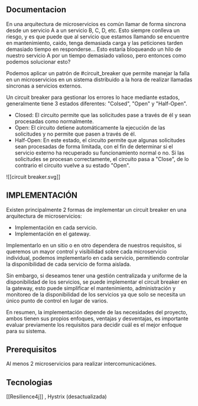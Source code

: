 ## Documentacion

En una arquitectura de microservicios es común llamar de forma sincrona desde un servicio A a un servicio B, C, D, etc. Esto siempre conlleva un riesgo, y es que puede que al servicio que estamos llamando se encuentre en mantenimiento, caido, tenga demasiada carga y las peticiones tarden demasiado tiempo en responderse... Esto estaría bloqueando un hilo de nuestro servicio A por un tiempo demasiado valioso, pero entonces como podemos solucionar esto?

Podemos aplicar un patrón de #circuit_breaker que permite manejar la falla en un microservicios en un sistema distribuido a la hora de realizar llamadas sincronas a servicios externos. 

Un circuit breaker para gestionar los errores lo hace mediante estados, generalmente tiene 3 estados diferentes: "Colsed", "Open" y "Half-Open".

- Closed: El circuito permite que las solicitudes pase a través de él y sean procesadas como normalmente.
- Open: El circuito detiene automáticamente la ejecución de las solicitudes y no permite que pasen a través de él.
- Half-Open: En este estado, el circuito permite que algunas solicitudes sean procesadas de forma limitada, con el fin de determinar si el servicio externo ha recuperado su funcionamiento normal o no. Si las solicitudes se procesan correctamente, el circuito pasa a "Close", de lo contrario el circuito vuelve a su estado "Open".

![[circuit breaker.svg]]



## IMPLEMENTACIÓN

Existen principalmente 2 formas de implementar un circuit breaker en una arquitectura de microservicios:

- Implementación en cada servicio.
- Implementación en el gateway.

Implementarlo en un sitio o en otro dependera de nuestros requisitos, si queremos un mayor control y visibilidad sobre cada microservicio individual, podemos implementarlo en cada servicio, permitiendo controlar la disponibilidad de cada servicio de forma aislada.

Sin embargo, si deseamos tener una gestión centralizada y uniforme de la disponibilidad de los servicios, se puede implementar el circuit breaker en la gateway, esto puede simplificar el mantenimiento, administración y monitoreo de la disponibilidad de los servicios ya que solo se necesita un único punto de control en lugar de varios.

En resumen, la implementación depende de las necesidades del proyecto, ambos tienen sus propios enfoques, ventajas y desventajas, es importante evaluar previamente los requisitos para decidir cuál  es el mejor enfoque para su sistema.

## Prerequisitos

Al menos 2 microservicios para realizar intercomunicaciónes.

## Tecnologias

[[Resilience4j]] , Hystrix (desactualizada)